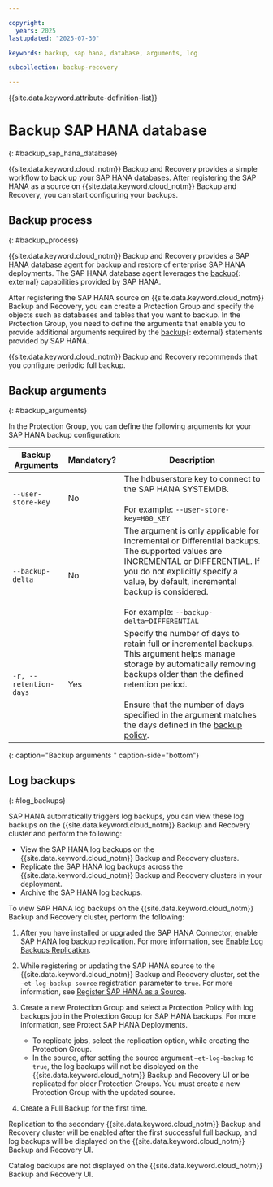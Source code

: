 ```yaml
---

copyright:
  years: 2025
lastupdated: "2025-07-30"

keywords: backup, sap hana, database, arguments, log

subcollection: backup-recovery

---
```


{{site.data.keyword.attribute-definition-list}}

# Backup SAP HANA database
{: #backup_sap_hana_database}


{{site.data.keyword.cloud_notm}} Backup and Recovery provides a simple workflow to back up your SAP HANA databases. After registering the SAP HANA as a source on {{site.data.keyword.cloud_notm}} Backup and Recovery, you can start configuring your backups.

## Backup process
{: #backup_process}

{{site.data.keyword.cloud_notm}} Backup and Recovery provides a SAP HANA database agent for backup and restore of enterprise SAP HANA deployments. The SAP HANA database agent leverages the [backup](https://help.sap.com/docs/PRODUCT_ID/6b94445c94ae495c83a19646e7c3fd56/c3a57273bb571014a747a289a3198e15.html?state=PRODUCTION&version=2.0.04&locale=en-US){: external} capabilities provided by SAP HANA.

After registering the SAP HANA source on {{site.data.keyword.cloud_notm}} Backup and Recovery, you can create a Protection Group and specify the objects such as databases and tables that you want to backup. In the Protection Group, you need to define the arguments that enable you to provide additional arguments required by the [backup](https://help.sap.com/docs/PRODUCT_ID/6b94445c94ae495c83a19646e7c3fd56/c3a57273bb571014a747a289a3198e15.html?state=PRODUCTION&version=2.0.04&locale=en-US){: external} statements provided by SAP HANA.

{{site.data.keyword.cloud_notm}} Backup and Recovery recommends that you configure periodic full backup.

## Backup arguments
{: #backup_arguments}

In the Protection Group, you can define the following arguments for your SAP HANA backup configuration:


| Backup Arguments | Mandatory? | Description |
| --- | --- | --- |
| `--user-store-key` | No  | The hdbuserstore key to connect to the SAP HANA SYSTEMDB.<br><br>For example: `--user-store-key=H00_KEY` |
| `--backup-delta` | No  | The argument is only applicable for Incremental or Differential backups. The supported values are INCREMENTAL or DIFFERENTIAL. If you do not explicitly specify a value, by default, incremental backup is considered.<br><br>For example: `--backup-delta=DIFFERENTIAL` |
| `-r, --retention-days` | Yes | Specify the number of days to retain full or incremental backups. This argument helps manage storage by automatically removing backups older than the defined retention period.<br><br>Ensure that the number of days specified in the argument matches the days defined in the [backup policy](/docs/backup-recovery?topic=backup-recovery-protect_sap_hana_deployments). |
{: caption="Backup arguments " caption-side="bottom"}

## Log backups
{: #log_backups}

SAP HANA automatically triggers log backups, you can view these log backups on the {{site.data.keyword.cloud_notm}} Backup and Recovery cluster and perform the following:

- View the SAP HANA log backups on the {{site.data.keyword.cloud_notm}} Backup and Recovery clusters.
- Replicate the SAP HANA log backups across the {{site.data.keyword.cloud_notm}} Backup and Recovery clusters in your deployment.
- Archive the SAP HANA log backups.

To view SAP HANA log backups on the {{site.data.keyword.cloud_notm}} Backup and Recovery cluster, perform the following:

1. After you have installed or upgraded the SAP HANA Connector, enable SAP HANA log backup replication. For more information, see [Enable Log Backups Replication](/docs/backup-recovery?topic=backup-recovery-plan_and_prepare_for_sap_hana_protection).
2. While registering or updating the SAP HANA source to the {{site.data.keyword.cloud_notm}} Backup and Recovery cluster, set the `–et-log-backup source` registration parameter to `true`. For more information, see [Register SAP HANA as a Source](/docs/backup-recovery?topic=backup-recovery-register_and_manage_the_sap_hana_source#register_sap_hana_as_a_source).
3. Create a new Protection Group and select a Protection Policy with log backups job in the Protection Group for SAP HANA backups. For more information, see Protect SAP HANA Deployments.

    *   To replicate jobs, select the replication option, while creating the Protection Group.
    *   In the source, after setting the source argument `–et-log-backup` to `true`, the log backups will not be displayed on the {{site.data.keyword.cloud_notm}} Backup and Recovery UI or be replicated for older Protection Groups. You must create a new Protection Group with the updated source.

4. Create a Full Backup for the first time.

Replication to the secondary {{site.data.keyword.cloud_notm}} Backup and Recovery cluster will be enabled after the first successful full backup, and log backups will be displayed on the {{site.data.keyword.cloud_notm}} Backup and Recovery UI.

Catalog backups are not displayed on the {{site.data.keyword.cloud_notm}} Backup and Recovery UI.
